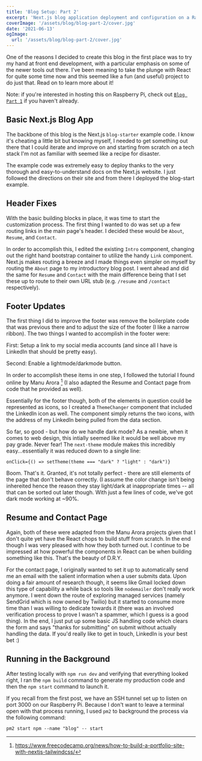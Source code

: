 ```yaml
---
title: 'Blog Setup: Part 2'
excerpt: 'Next.js blog application deployment and configuration on a Raspberry Pi'
coverImage: '/assets/blog/blog-part-2/cover.jpg'
date: '2021-06-13'
ogImage:
  url: '/assets/blog/blog-part-2/cover.jpg'
---
```


One of the reasons I decided to create this blog in the first place was to try my hand at front end development, with a particular emphasis on some of the newer tools out there. I've been meaning to take the plunge with React for quite some time now and this seemed like a fun (and useful) project to do just that. Read on to learn more about it!

Note: if you're interested in hosting this on Raspberry Pi, check out [`Blog Part 1`](/posts/blog-part-1) if you haven't already.

## Basic Next.js Blog App
The backbone of this blog is the Next.js `blog-starter` example code. I know it's cheating a little bit  but knowing myself, I needed to get something out there that I could iterate and improve on and starting from scratch on a tech stack I'm not as familiar with seemed like a recipe for disaster. 

The example code was extremely easy to deploy thanks to the very thorough and easy-to-understand docs on the Next.js website. I just followed the directions on their site and from there I deployed the blog-start example.

## Header Fixes
With the basic building blocks in place, it was time to start the customization process. The first thing I wanted to do was set up a few routing links in the main page's header. I decided these would be `About`, `Resume`, and `Contact`. 

In order to accomplish this, I edited the existing `Intro` component, changing out the right hand bootstrap container to utilize the handy `Link` component. Next.js makes routing a breeze and I made things even simpler on myself by routing the `About` page to my introductory blog post. I went ahead and did the same for `Resume` and `Contact` with the main difference being that I set these up to route to their own URL stub (e.g. `/resume` and `/contact` respectively).

## Footer Updates
The first thing I did to improve the footer was remove the boilerplate code that was previous there and to adjust the size of the footer (I like a narrow ribbon). The two things I wanted to accomplish in the footer were:

First: Setup a link to my social media accounts (and since all I have is LinkedIn that should be pretty easy). 

Second: Enable a lightmode/darkmode button. 

In order to accomplish these items in one step, I followed the tutorial I found online by Manu Arora [^1] (I also adapted the Resume and Contact page from code that he provided as well).

Essentially for the footer though, both of the elements in question could be represented as icons, so I created a `ThemeChanger` component that included the LinkedIn icon as well. The component simply returns the two icons, with the address of my LinkedIn being pulled from the data section. 

So far, so good - but how do we handle dark mode? As a newbie, when it comes to web design, this intially seemed like it would be well above my pay grade. Never fear! The `next-theme` module makes this incredibly easy...essentially it was reduced down to a single line:

``` onClick={() => setTheme(theme === "dark" ? "light" : "dark")} ```

Boom. That's it. Granted, it's not totally perfect - there are still elements of the page that don't behave correctly. (I assume the color change isn't being inhereited hence the reason they stay light/dark at inappropriate times -- all that can be sorted out later though. With just a few lines of code, we've got dark mode working at ~90%. 

## Resume and Contact Page
Again, both of these were adapted from the Manu Arora projects given that I don't quite yet have the React chops to build stuff from scratch. In the end though I was very pleased with how they both turned out. I continue to be impressed at how powerful the components in React can be when building something like this. That's the beauty of D.R.Y. 

For the contact page, I originally wanted to set it up to automatically send me an email with the salient information when a user submits data. Upon doing a fair amount of research though, it seems like Gmail locked down this type of capability a while back so tools like `nodemailer` don't really work anymore. I went down the route of exploring managed services (namely SendGrid which is now owned by Twilio) but it started to consume more time than I was willing to dedicate towards it (there was an involved verification process to prove I wasn't a spammer, which I guess is a good thing). In the end, I just put up some basic JS handling code which clears the form and says "thanks for submitting" on submit without actually handling the data. If you'd really like to get in touch, LinkedIn is your best bet :)  

## Running in the Background
After testing locally with `npm run dev` and verifying that everything looked right, I ran the `npm build` command to generate my production code and then the `npm start` command to launch it. 

If you recall from the first post, we have an SSH tunnel set up to listen on port 3000 on our Raspberry Pi. Because I don't want to leave a terminal open with that process running, I used `pm2` to background the process via the following command:

```pm2 start npm --name "blog" -- start```




[^1]: https://www.freecodecamp.org/news/how-to-build-a-portfolio-site-with-nextjs-tailwindcss/
